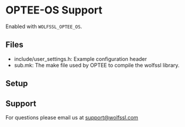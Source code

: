 # OPTEE-OS Support

Enabled with `WOLFSSL_OPTEE_OS`.

## Files

* include/user_settings.h: Example configuration header
* sub.mk: The make file used by OPTEE to compile the wolfssl library.

## Setup


## Support

For questions please email us at support@wolfssl.com

